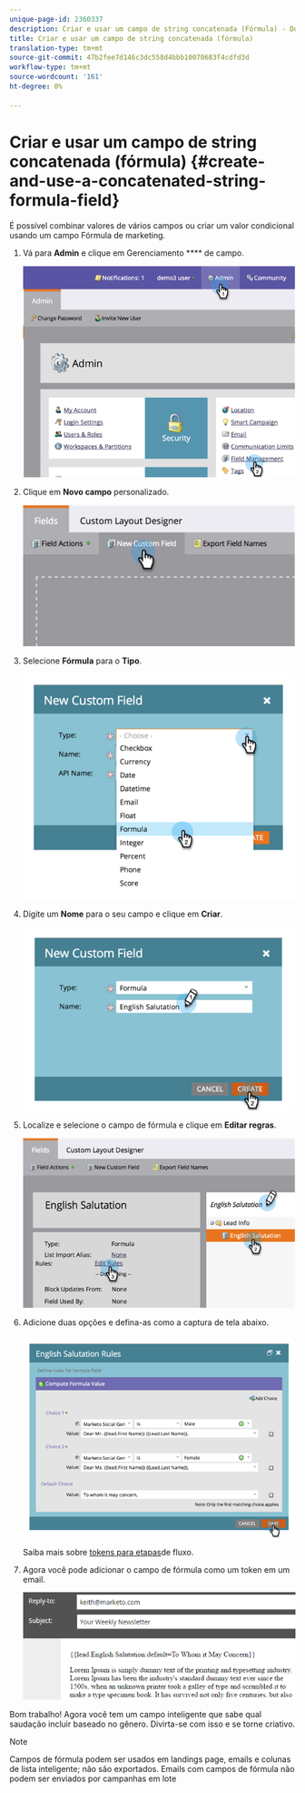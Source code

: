 ```yaml
---
unique-page-id: 2360337
description: Criar e usar um campo de string concatenada (Fórmula) - Documentos do marketing - Documentação do produto
title: Criar e usar um campo de string concatenada (fórmula)
translation-type: tm+mt
source-git-commit: 47b2fee7d146c3dc558d4bbb10070683f4cdfd3d
workflow-type: tm+mt
source-wordcount: '161'
ht-degree: 0%

---
```



# Criar e usar um campo de string concatenada (fórmula) {#create-and-use-a-concatenated-string-formula-field}

É possível combinar valores de vários campos ou criar um valor condicional usando um campo Fórmula de marketing.

1. Vá para **Admin** e clique em Gerenciamento **** de campo.

   ![](assets/image2014-9-19-9-3a44-3a58.png)

1. Clique em **Novo campo** personalizado.

   ![](assets/image2014-9-19-9-3a45-3a8.png)

1. Selecione **Fórmula** para o **Tipo**.

   ![](assets/image2014-9-19-9-3a45-3a17.png)

1. Digite um **Nome** para o seu campo e clique em **Criar**.

   ![](assets/image2014-9-19-9-3a46-3a0.png)

1. Localize e selecione o campo de fórmula e clique em **Editar regras**.

   ![](assets/image2014-9-19-9-3a46-3a13.png)

1. Adicione duas opções e defina-as como a captura de tela abaixo.

   ![](assets/image2014-9-19-9-3a46-3a25.png)

   Saiba mais sobre [tokens para etapas](../../../product-docs/core-marketo-concepts/smart-campaigns/flow-actions/use-tokens-in-flow-steps.md)de fluxo.

1. Agora você pode adicionar o campo de fórmula como um token em um email.

   ![](assets/seven.png)

Bom trabalho! Agora você tem um campo inteligente que sabe qual saudação incluir baseado no gênero. Divirta-se com isso e se torne criativo.

>[!NOTE]
>
>Campos de fórmula podem ser usados em landings page, emails e colunas de lista inteligente; não são exportados. Emails com campos de fórmula não podem ser enviados por campanhas em lote

